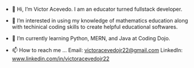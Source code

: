 - 👋 Hi, I’m Victor Acevedo. I am an educator turned fullstack developer.
  
- 👀 I’m interested in using my knowledge of mathematics education along with techinical coding skills to create helpful educational softwares.
  
- 🌱 I’m currently learning Python, MERN, and Java at Coding Dojo.
  
- 📫 How to reach me ...
	Email: victoracevedojr22@gmail.com
	LinkedIn: www.linkedin.com/in/victoracevedojr22

<!---
victoracevedojr/victoracevedojr is a ✨ special ✨ repository because its `README.md` (this file) appears on your GitHub profile.
You can click the Preview link to take a look at your changes.
--->
